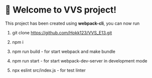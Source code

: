 # 🚀 Welcome to VVS project!

This project has been created using **webpack-cli**, you can now run

1. git clone https://github.com/Hokk123/VVS_E13.git

2. npm i

3. npm run build - for start webpack and make bundle

4. npm run start - for start webpack-dev-server in development mode

5. npx eslint src/index.js - for test linter
